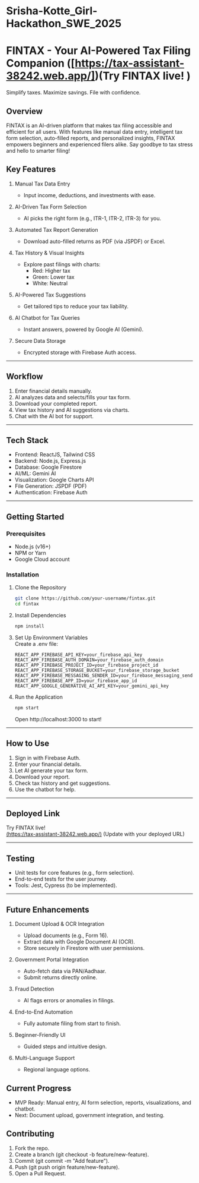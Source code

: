 # Srisha-Kotte_Girl-Hackathon_SWE_2025

# FINTAX - Your AI-Powered Tax Filing Companion  ([https://tax-assistant-38242.web.app/])(Try FINTAX live! )
Simplify taxes. Maximize savings. File with confidence.  

## Overview  
FINTAX is an AI-driven platform that makes tax filing accessible and efficient for all users. With features like manual data entry, intelligent tax form selection, auto-filled reports, and personalized insights, FINTAX empowers beginners and experienced filers alike. Say goodbye to tax stress and hello to smarter filing!



## Key Features  

1. Manual Tax Data Entry  
   - Input income, deductions, and investments with ease.  

2. AI-Driven Tax Form Selection  
   - AI picks the right form (e.g., ITR-1, ITR-2, ITR-3) for you.  

3. Automated Tax Report Generation  
   - Download auto-filled returns as PDF (via JSPDF) or Excel.  

4. Tax History & Visual Insights  
   - Explore past filings with charts:  
     - Red: Higher tax  
     - Green: Lower tax  
     - White: Neutral  

5. AI-Powered Tax Suggestions  
   - Get tailored tips to reduce your tax liability.  

6. AI Chatbot for Tax Queries  
   - Instant answers, powered by Google AI (Gemini).  

7. Secure Data Storage  
   - Encrypted storage with Firebase Auth access.  

---

## Workflow  
1. Enter financial details manually.  
2. AI analyzes data and selects/fills your tax form.  
3. Download your completed report.  
4. View tax history and AI suggestions via charts.  
5. Chat with the AI bot for support.  

---

## Tech Stack  
- Frontend: ReactJS, Tailwind CSS  
- Backend: Node.js, Express.js  
- Database: Google Firestore  
- AI/ML: Gemini AI  
- Visualization: Google Charts API  
- File Generation: JSPDF (PDF)  
- Authentication: Firebase Auth  

---

## Getting Started  

### Prerequisites  
- Node.js (v16+)  
- NPM or Yarn  
- Google Cloud account  

### Installation  
1. Clone the Repository  
   ```bash  
   git clone https://github.com/your-username/fintax.git  
   cd fintax  
   ```  

2. Install Dependencies  
   ```bash  
   npm install  
   ```  

3. Set Up Environment Variables  
   Create a .env file:  
   ```plaintext  
   REACT_APP_FIREBASE_API_KEY=your_firebase_api_key  
   REACT_APP_FIREBASE_AUTH_DOMAIN=your_firebase_auth_domain  
   REACT_APP_FIREBASE_PROJECT_ID=your_firebase_project_id  
   REACT_APP_FIREBASE_STORAGE_BUCKET=your_firebase_storage_bucket  
   REACT_APP_FIREBASE_MESSAGING_SENDER_ID=your_firebase_messaging_sender_id  
   REACT_APP_FIREBASE_APP_ID=your_firebase_app_id  
   REACT_APP_GOOGLE_GENERATIVE_AI_API_KEY=your_gemini_api_key  
   ```  

4. Run the Application  
   ```bash  
   npm start  
   ```  
   Open http://localhost:3000 to start!  

---

## How to Use  
1. Sign in with Firebase Auth.  
2. Enter your financial details.  
3. Let AI generate your tax form.  
4. Download your report.  
5. Check tax history and get suggestions.  
6. Use the chatbot for help.  

---

## Deployed Link  
Try FINTAX live!  
[(https://tax-assistant-38242.web.app/)]([https://tax-assistant-38242.web.app/]) (Update with your deployed URL)  

---

## Testing  

- Unit tests for core features (e.g., form selection).  
- End-to-end tests for the user journey.  
- Tools: Jest, Cypress (to be implemented).  

---

## Future Enhancements  

1. Document Upload & OCR Integration  
   - Upload documents (e.g., Form 16).  
   - Extract data with Google Document AI (OCR).  
   - Store securely in Firestore with user permissions.  

2. Government Portal Integration  
   - Auto-fetch data via PAN/Aadhaar.  
   - Submit returns directly online.  

3. Fraud Detection  
   - AI flags errors or anomalies in filings.  

4. End-to-End Automation  
   - Fully automate filing from start to finish.  

5. Beginner-Friendly UI  
   - Guided steps and intuitive design.  

6. Multi-Language Support  
   - Regional language options.  



## Current Progress  
- MVP Ready: Manual entry, AI form selection, reports, visualizations, and chatbot.  
- Next: Document upload, government integration, and testing.  



## Contributing  
1. Fork the repo.  
2. Create a branch (git checkout -b feature/new-feature).  
3. Commit (git commit -m "Add feature").  
4. Push (git push origin feature/new-feature).  
5. Open a Pull Request.  





